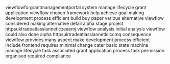 viewflowforgrantmanagementportal system manage lifecycle grant application viewflow chosen framework help achieve goal making development process efficient build buy paper various alternative viewflow considered making alternative detail alpha stage project httpsuktradeatlassiannetlczeaemj viewflow analysis initial analysis viewflow could also done alpha httpsuktradeatlassiannetlclccmq consequence viewflow provides many aspect make development process efficient include frontend requires minimal change cater basic state machine manage lifecycle task associated grant application process task permission organised required compliance